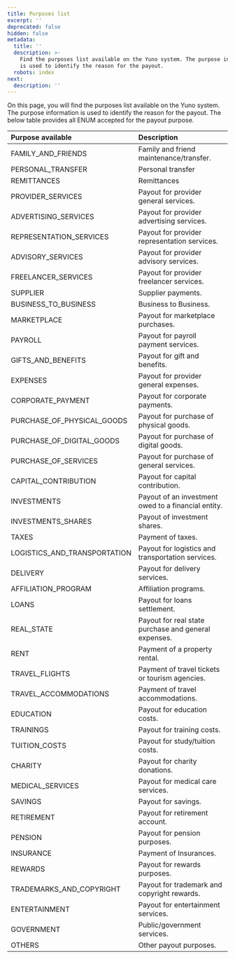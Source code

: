 ```yaml
---
title: Purposes list
excerpt: ''
deprecated: false
hidden: false
metadata:
  title: ''
  description: >-
    Find the purposes list available on the Yuno system. The purpose information
    is used to identify the reason for the payout.
  robots: index
next:
  description: ''
---
```

On this page, you will find the purposes list available on the Yuno system. The purpose information is used to identify the reason for the payout. The below table provides all ENUM accepted for the payout purpose.

| Purpose available              | Description                                          |
| :----------------------------- | :--------------------------------------------------- |
| FAMILY\_AND\_FRIENDS           | Family and friend maintenance/transfer.              |
| PERSONAL\_TRANSFER             | Personal transfer                                    |
| REMITTANCES                    | Remittances                                          |
| PROVIDER\_SERVICES             | Payout for provider general services.                |
| ADVERTISING\_SERVICES          | Payout for provider advertising services.            |
| REPRESENTATION\_SERVICES       | Payout for provider representation services.         |
| ADVISORY\_SERVICES             | Payout for provider advisory services.               |
| FREELANCER\_SERVICES           | Payout for provider freelancer services.             |
| SUPPLIER                       | Supplier payments.                                   |
| BUSINESS\_TO\_BUSINESS         | Business to Business.                                |
| MARKETPLACE                    | Payout for marketplace purchases.                    |
| PAYROLL                        | Payout for payroll payment services.                 |
| GIFTS\_AND\_BENEFITS           | Payout for gift and benefits.                        |
| EXPENSES                       | Payout for provider general expenses.                |
| CORPORATE\_PAYMENT             | Payout for corporate payments.                       |
| PURCHASE\_OF\_PHYSICAL\_GOODS  | Payout for purchase of physical goods.               |
| PURCHASE\_OF\_DIGITAL\_GOODS   | Payout for purchase of digital goods.                |
| PURCHASE\_OF\_SERVICES         | Payout for purchase of general services.             |
| CAPITAL\_CONTRIBUTION          | Payout for capital contribution.                     |
| INVESTMENTS                    | Payout of an investment owed to a financial entity.  |
| INVESTMENTS\_SHARES            | Payout of investment shares.                         |
| TAXES                          | Payment of taxes.                                    |
| LOGISTICS\_AND\_TRANSPORTATION | Payout for logistics and transportation services.    |
| DELIVERY                       | Payout for delivery services.                        |
| AFFILIATION\_PROGRAM           | Affiliation programs.                                |
| LOANS                          | Payout for loans settlement.                         |
| REAL\_STATE                    | Payout for real state purchase and general expenses. |
| RENT                           | Payment of a property rental.                        |
| TRAVEL\_FLIGHTS                | Payment of travel tickets or tourism agencies.       |
| TRAVEL\_ACCOMMODATIONS         | Payment of travel accommodations.                    |
| EDUCATION                      | Payout for education costs.                          |
| TRAININGS                      | Payout for training costs.                           |
| TUITION\_COSTS                 | Payout for study/tuition costs.                      |
| CHARITY                        | Payout for charity donations.                        |
| MEDICAL\_SERVICES              | Payout for medical care services.                    |
| SAVINGS                        | Payout for savings.                                  |
| RETIREMENT                     | Payout for retirement account.                       |
| PENSION                        | Payout for pension purposes.                         |
| INSURANCE                      | Payment of Insurances.                               |
| REWARDS                        | Payout for rewards purposes.                         |
| TRADEMARKS\_AND\_COPYRIGHT     | Payout for trademark and copyright rewards.          |
| ENTERTAINMENT                  | Payout for entertainment services.                   |
| GOVERNMENT                     | Public/government services.                          |
| OTHERS                         | Other payout purposes.                               |
